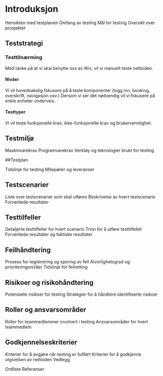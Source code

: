 # Introduksjon

Hensikten med testplanen
Omfang av testing
Mål for testing
Oversikt over prosjektet

## Teststrategi

### Testtilnærming
Med tanke på at vi skal benytte oss av Wix, vil vi manuelt teste nettsiden.

#### Nivåer
Vi vil hovedsakelig fokusere på å teste komponenter (logg inn, booking, overskrift, navigasjon osv.)
Dersom vi ser det nødvendig vil vi fokusere på enkle enheter underveis.

#### Testtyper
Vi vil teste funksjonelle krav, ikke-funksjonelle krav og brukervennlighet.


## Testmiljø

Maskinvarekrav
Programvarekrav
Verktøy og teknologier brukt for testing

##Testplan

Tidslinje for testing
Milepæler og leveranser

## Testscenarier

Liste over testscenarier som skal utføres
Beskrivelse av hvert testscenario
Forventede resultater

## Testtilfeller

Detaljerte testtilfeller for hvert scenario
Trinn for å utføre testtilfellet
Forventede resultater og faktiske resultater

## Feilhåndtering

Prosess for registrering og sporing av feil
Alvorlighetsgrad og prioriteringsnivåer
Tidslinje for feilretting

## Risikoer og risikohåndtering

Potensielle risikoer for testing
Strategier for å håndtere identifiserte risikoer

## Roller og ansvarsområder

Roller for teammedlemmer involvert i testing
Ansvarsområder for hvert teammedlem

## Godkjennelseskriterier

Kriterier for å avgjøre når testing er fullført
Kriterier for å godkjenne utgivelsen av nettsiden
Vedlegg

Ordliste
Referanser